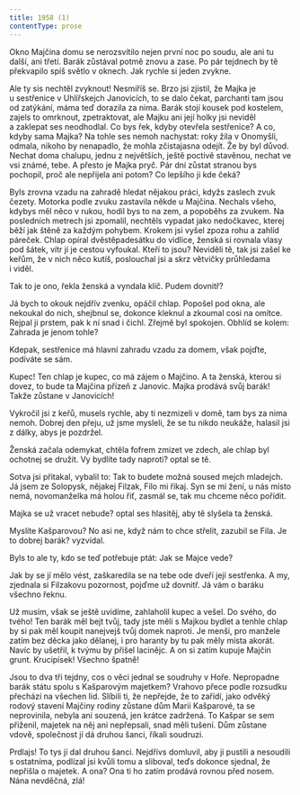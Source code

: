 ```yaml
---
title: 1958 (1)
contentType: prose
---
```


<section>

Okno Majčina domu se nerozsvítilo nejen první noc po soudu, ale ani tu další, ani třetí. Barák zůstával potmě znovu a zase. Po pár tejdnech by tě překvapilo spíš světlo v oknech. Jak rychle si jeden zvykne.

Ale ty sis nechtěl zvyknout! Nesmíříš se. Brzo jsi zjistil, že Majka je u sestřenice v Uhlířskejch Janovicích, to se dalo čekat, parchanti tam jsou od zatýkání, máma teď dorazila za nima. Barák stojí kousek pod kostelem, zajels to omrknout, zpetraktovat, ale Majku ani její holky jsi neviděl a zaklepat ses neodhodlal. Co bys řek, kdyby otevřela sestřenice? A co, kdyby sama Majka? Na tohle ses nemoh nachystat: roky žila v Onomyšli, odmala, nikoho by nenapadlo, že mohla zčistajasna odejít. Že by byl důvod. Nechat doma chalupu, jednu z největších, ještě poctivě stavěnou, nechat ve vsi známé, tebe. A přesto je Majka pryč. Pár dní zůstat stranou bys pochopil, proč ale nepřijela ani potom? Co lepšího ji kde čeká?

Byls zrovna vzadu na zahradě hledat nějakou práci, kdyžs zaslech zvuk čezety. Motorka podle zvuku zastavila někde u Majčina. Nechals všeho, kdybys měl něco v rukou, hodil bys to na zem, a popoběhs za zvukem. Na posledních metrech jsi zpomalil, nechtěls vypadat jako nedočkavec, kterej běží jak štěně za každým pohybem. Krokem jsi vyšel zpoza rohu a zahlíd páreček. Chlap opíral dvěstě­padesátku do vidlice, ženská si rovnala vlasy pod šátek, vítr jí je cestou vyfoukal. Kteří to jsou? Neviděli tě, tak jsi zašel ke keřům, že v nich něco kutíš, poslouchal jsi a skrz větvičky průhledama i viděl.

Tak to je ono, řekla ženská a vyndala klíč. Pudem dovnitř?

Já bych to okouk nejdřív zvenku, opáčil chlap. Popošel pod okna, ale nekoukal do nich, shejbnul se, dokonce kleknul a zkoumal cosi na omítce. Rejpal ji prstem, pak k ní snad i čichl. Zřejmě byl spokojen. Obhlíd se kolem: Zahrada je jenom tohle?

Kdepak, sestřenice má hlavní zahradu vzadu za domem, však pojďte, podíváte se sám.

Kupec! Ten chlap je kupec, co má zájem o Majčino. A ta ženská, kterou si dovez, to bude ta Majčina přízeň z Janovic. Majka prodává svůj barák! Takže zůstane v Janovicích!

Vykročil jsi z keřů, musels rychle, aby ti nezmizeli v domě, tam bys za nima nemoh. Dobrej den přeju, už jsme mysleli, že se tu nikdo neukáže, halasil jsi z dálky, abys je pozdržel.

Ženská začala odemykat, chtěla fofrem zmizet ve zdech, ale chlap byl ochotnej se družit. Vy bydlíte tady naproti? optal se tě.

Sotva jsi přitakal, vybalil to: Tak to budete možná soused mejch mladejch. Já jsem ze Solopysk, nějakej Filzak, Fílo mi řikaj. Syn se mi žení, u nás místo nemá, novomanželka má holou řiť, zasmál se, tak mu chceme něco pořídit.

Majka se už vracet nebude? optal ses hlasitěj, aby tě slyšela ta ženská.

Myslíte Kašparovou? No asi ne, když nám to chce střelit, zazubil se Fila. Je to dobrej barák? vyzvídal.

Byls to ale ty, kdo se teď potřebuje ptát: Jak se Majce vede?

Jak by se jí mělo vést, zaškaredila se na tebe ode dveří její sestřenka. A my, zjednala si Filzakovu pozornost, pojďme už dovnitř. Já vám o baráku všechno řeknu.

Už musím, však se ještě uvidíme, zahlaholil kupec a vešel. Do svého, do tvého! Ten barák měl bejt tvůj, tady jste měli s Majkou bydlet a tenhle chlap by si pak měl koupit nanejvejš tvůj domek naproti. Je menší, pro manžele zatím bez děcka jako dělanej, i pro haranty by tu pak měly místa akorát. Navíc by ušetřil, k tvýmu by přišel lacinějc. A on si zatím kupuje Majčin grunt. Krucipísek! Všechno špatně!

Jsou to dva tři tejdny, cos o věci jednal se soudruhy v Hoře. Nepropadne barák státu spolu s Kašparovým majetkem? Vrahovo přece podle rozsudku přechází na všechen lid. Slíbili ti, že nepřejde, že to zařídí, jako odvěký rodový stavení Majčiny rodiny zůstane dům Marii Kašparové, ta se neprovinila, nebyla ani souzená, jen krátce zadržená. To Kašpar se sem přiženil, majetek na něj ani nepřepsali, snad měli tušení. Dům zůstane vdově, společnost jí dá druhou šanci, říkali soudruzi.

Prdlajs! To tys jí dal druhou šanci. Nejdřívs domluvil, aby ji pustili a nesoudili s ostatníma, podlízal jsi kvůli tomu a sliboval, teďs dokonce sjednal, že nepřišla o majetek. A ona? Ona ti ho zatím prodává rovnou před nosem. Nána nevděčná, zlá!

</section>
